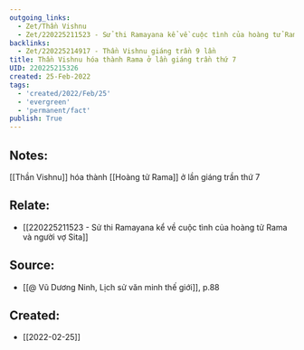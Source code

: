 ```yaml
---
outgoing_links:
  - Zet/Thần Vishnu
  - Zet/220225211523 - Sử thi Ramayana kể về cuộc tình của hoàng tử Rama và người vợ Sita
backlinks:
  - Zet/220225214917 - Thần Vishnu giáng trần 9 lần
title: Thần Vishnu hóa thành Rama ở lần giáng trần thứ 7
UID: 220225215326
created: 25-Feb-2022
tags:
  - 'created/2022/Feb/25'
  - 'evergreen'
  - 'permanent/fact'
publish: True
---
```

## Notes:
[[Thần Vishnu]] hóa thành [[Hoàng tử Rama]] ở lần giáng trần thứ 7

## Relate:
- [[220225211523 - Sử thi Ramayana kể về cuộc tình của hoàng tử Rama và người vợ Sita]]

## Source:
- [[@ Vũ Dương Ninh, Lịch sử văn minh thế giới]], p.88




## Created:
- [[2022-02-25]]
